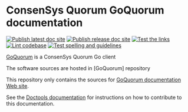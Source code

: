# ConsenSys Quorum GoQuorum documentation

[![Publish latest doc site](https://github.com/ConsenSys/doc.goquorum/actions/workflows/latest_publish.yml/badge.svg)](https://github.com/ConsenSys/doc.goquorum/actions/workflows/latest_publish.yml)
[![Publish release doc site](https://github.com/ConsenSys/doc.goquorum/actions/workflows/release_publish.yml/badge.svg)](https://github.com/ConsenSys/doc.goquorum/actions/workflows/release_publish.yml)
[![Test the links](https://github.com/ConsenSys/doc.goquorum/actions/workflows/linkcheck.yml/badge.svg)](https://github.com/ConsenSys/doc.goquorum/actions/workflows/linkcheck.yml)
[![Lint codebase](https://github.com/ConsenSys/doc.goquorum/actions/workflows/lint.yml/badge.svg)](https://github.com/ConsenSys/doc.goquorum/actions/workflows/lint.yml)
[![Test spelling and guidelines](https://github.com/ConsenSys/doc.goquorum/actions/workflows/spelling.yml/badge.svg)](https://github.com/ConsenSys/doc.goquorum/actions/workflows/spelling.yml)

[GoQuorum](https://github.com/ConsenSys/quorum) is a ConsenSys Quorum Go client

The software sources are hosted in [GoQuorum] repository

This repository only contains the sources for [GoQuorum documentation Web site](https://consensys.net/docs/goquorum/).

See the [Doctools documentation](https://consensys.net/docs/doctools/) for instructions on how to
contribute to this documentation.

